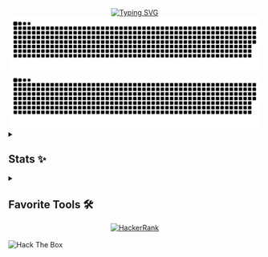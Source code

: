 <div align="center">
  <a href="https://git.io/typing-svg">
    <img src="https://readme-typing-svg.demolab.com?font=Fira+Code&weight=600&duration=3000&pause=1000&color=1532F7&vCenter=true&width=500&separator=%3C&lines=System.out.print(%22Hello%2C+I'm+Mindlunny%22);%3Cconsole.log(%22Привет%2C+я+PineberryCode%22)" alt="Typing SVG">
  </a>
</div>

<div align="center">
  <img src="https://raw.githubusercontent.com/PineberryCode/PineberryCode/output/github-contribution-grid-snake-dark.svg#gh-dark-mode-only">
  <img src="https://raw.githubusercontent.com/PineberryCode/PineberryCode/output/github-contribution-grid-snake.svg#gh-light-mode-only">
</div>

<details>
  <summary><h2>Stats ✨</h2></summary>
<div align="center">
<a href="https://git.io/streak-stats"><img src="https://github-readme-stats.zohan.tech/api/top-langs/?username=PineberryCode&layout=compact&langs_count=10&hide=html,mustache,CSS&bg_color=0c0021&icon_color=F8D866&title_color=F85D7F&hide_border=true" height="192px"></a>
<a href="https://git.io/streak-stats"><img src="https://streak-stats.demolab.com/?user=PineberryCode&theme=radical&border_radius=5&include_all_commits=true&hide_border=true" alt="GitHub Streak" height="192px"></a>

</div>
</details>

<details>
  <summary><h2>Favorite Tools 🛠️</h2></summary>
  <h3>🗄️ Databases and Cloud Hosting</h3>
  <a><img alt="MongoDB" src ="https://img.shields.io/badge/MongoDB-4ea94b.svg?logo=mongodb&logoColor=black"></a>
  <a><img alt="MySQL" src="https://img.shields.io/badge/MySQL-00f.svg?logo=mysql&logoColor=black"></a>
  <a><img alt="GitHub Pages" src="https://img.shields.io/badge/GitHub%20Pages-327FC7.svg?logo=github&logoColor=black"></a>
  <a><img alt="PostgreSQL" src="https://img.shields.io/badge/PostgreSQL-316192.svg?logo=postgresql&logoColor=black"></a>
  <a><img alt="MSSQL Server" src="https://img.shields.io/badge/SQL%20Server-CC2927?style=plastice&logo=microsoft-sql-server&logoColor=black"></a>
  <a><img alt="Mongo Atlas" src="https://img.shields.io/badge/MongoDB%20Atlas-4EA94B?style=plastic&logo=mongodb&logoColor=black">
  <h3>👾 Frameworks and Library</h3>
  <a><img alt="Bootstrap" src="https://img.shields.io/badge/Bootstrap-7952B3.svg?logo=bootstrap&logoColor=black"></a>
  <a><img alt="Express.js" src="https://img.shields.io/badge/Express.js-404d59.svg?logo=express&logoColor=black"></a>
  <a><img alt="GraphQL" src="https://img.shields.io/badge/GraphQL-E10098?style=plastic&logo=graphql&logoColor=black"></a>
  <a><img alt="Apollo GraphQL" src="https://img.shields.io/badge/Apollo%20GraphQL-311C87?style=plastic&logo=apollo-graphql&logoColor=black"></a>
  <a><img alt="Node JS" src="https://img.shields.io/badge/Node.js-339933?style=plastic&logo=node.js&logoColor=black"></a>
  <a><img alt="NPM" src="https://img.shields.io/badge/npm-CB3837?style=plastic&logo=npm&logoColor=black"></a>
  <a><img alt="Java FX" src="https://img.shields.io/badge/JavaFX-0496FF?style=plastic&logo=javafx&logoColor=black"></a>
  <a><img alt="Lombok" src="https://img.shields.io/badge/Lombok-BCB8B1?style=plastic&logo=lombok&logoColor=black"></a>
  <a><img alt="Spring Boot" src="https://img.shields.io/badge/Spring%20Boot-6DB33F?style=plastic&logo=spring-boot&logoColor=black">
  <a><img alt="Quarkus" src="https://img.shields.io/badge/Quarkus-469678?style=plastic&logo=quarkus&logoColor=black"></a>
  <a><img alt="Java Swing" src="https://img.shields.io/badge/Java%20Swing-D34A4A?style=plastic&logo=java&logoColor=black"></a>
  <a><img alt="Flask" src="https://img.shields.io/badge/Flask-000000?style=plastic&logo=flask&logoColor=white"></a>
</details>

<div align="center">
  <a href="https://www.hackerrank.com/MINDLUNNY"><img alt="HackerRank" src="https://img.shields.io/badge/-Hackerrank-2EC866?style=for-the-badge&logo=HackerRank&logoColor=white"></a>
</div>
<br>
<a>
  <img src="https://www.hackthebox.eu/badge/image/554105" alt="Hack The Box" height="50">
</a>

